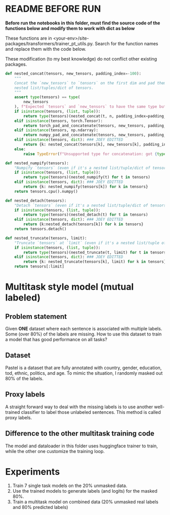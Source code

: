# README BEFORE RUN
**Before run the notebooks in this folder, must find the source code of the functions below and modify them to work with dict as below**  

These functions are in \<your-env\>/site-packages/transformers/trainer_pt_utils.py. Search for the function names and replace them with the code below.

These modification (to my best knowledge) do not conflict other existing packages. 

```python
def nested_concat(tensors, new_tensors, padding_index=-100):
    """
    Concat the `new_tensors` to `tensors` on the first dim and pad them on the second if needed. Works for tensors or
    nested list/tuples/dict of tensors.
    """
    assert type(tensors) == type(
        new_tensors
    ), f"Expected `tensors` and `new_tensors` to have the same type but found {type(tensors)} and {type(new_tensors)}."
    if isinstance(tensors, (list, tuple)):
        return type(tensors)(nested_concat(t, n, padding_index=padding_index) for t, n in zip(tensors, new_tensors))
    elif isinstance(tensors, torch.Tensor):
        return torch_pad_and_concatenate(tensors, new_tensors, padding_index=padding_index)
    elif isinstance(tensors, np.ndarray):
        return numpy_pad_and_concatenate(tensors, new_tensors, padding_index=padding_index)
    elif isinstance(tensors, dict): ### JOEY EDITTED
        return {k: nested_concat(tensors[k], new_tensors[k], padding_index=padding_index) for k in tensors}
    else:
        raise TypeError(f"Unsupported type for concatenation: got {type(tensors)}")

def nested_numpify(tensors):
    "Numpify `tensors` (even if it's a nested list/tuple/dict of tensors)."
    if isinstance(tensors, (list, tuple)):
        return type(tensors)(nested_numpify(t) for t in tensors)
    elif isinstance(tensors, dict): ### JOEY EDITTED
        return {k: nested_numpify(tensors[k]) for k in tensors}
    return tensors.cpu().numpy()

def nested_detach(tensors):
    "Detach `tensors` (even if it's a nested list/tuple/dict of tensors)."
    if isinstance(tensors, (list, tuple)):
        return type(tensors)(nested_detach(t) for t in tensors)
    elif isinstance(tensors, dict): ### JOEY EDITTED
        return {k:nested_detach(tensors[k]) for k in tensors}
    return tensors.detach()

def nested_truncate(tensors, limit):
    "Truncate `tensors` at `limit` (even if it's a nested list/tuple of tensors)."
    if isinstance(tensors, (list, tuple)):
        return type(tensors)(nested_truncate(t, limit) for t in tensors)
    elif isinstance(tensors, dict): ### JOEY EDITTED
        return {k: nested_truncate(tensors[k], limit) for k in tensors}
    return tensors[:limit]
```
# Multitask style model (mutual labeled)
## Problem statement 
Given **ONE** dataset where each sentence is associated with multiple labels. Some (over 80%) of the labels are missing. How to use this dataset to train a model that has good performance on all tasks?

## Dataset
Pastel is a dataset that are fully annotated with country, gender, education, tod, ethnic, politics, and age. To mimic the situation, I randomly masked out 80% of the labels.

## Proxy labels
A straight forward way to deal with the missing labels is to use another well-trained classifier to label those unlabeled sentences. This method is called proxy labels. 

## Difference to the other multitask training code
The model and dataloader in this folder uses huggingface trainer to train, while the other one customize the training loop.

# Experiments
1. Train 7 single task models on the 20% unmasked data.
2. Use the trained models to generate labels (and logits) for the masked 80%.
3. Train a multitask model on combined data (20% unmasked real labels and 80% predicted labels)